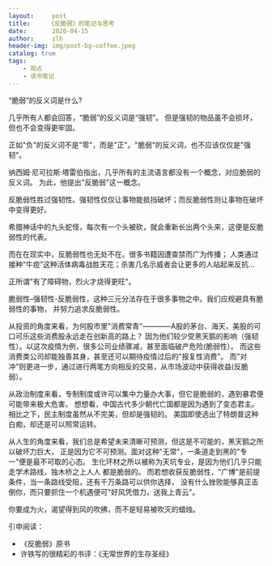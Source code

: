 ```yaml
---
layout:     post
title:     《反脆弱》的笔记与思考
date:       2020-04-15
author:     zlh
header-img: img/post-bg-coffee.jpeg
catalog: true
tags:
    - 观点
    - 读书笔记
---
```

“脆弱”的反义词是什么?

几乎所有人都会回答，“脆弱”的反义词是“强韧”。
但是强韧的物品虽不会损坏，但也不会变得更牢固。

正如"负"的反义词不是"零"，而是"正"。"脆弱"的反义词，也不应该仅仅是"强韧"。

纳西姆·尼可拉斯·塔雷伯指出，几乎所有的主流语言都没有一个概念，对应脆弱的反义词。
为此，他提出"反脆弱"这一概念。

反脆弱性胜过强韧性。强韧性仅仅让事物能抵挡破坏；而反脆弱性则让事物在破坏中变得更好。

希腊神话中的九头蛇怪，每次有一个头被砍，就会重新长出两个头来，这便是反脆弱性的代表。

而在在现实中，反脆弱性也无处不在。很多书籍因遭查禁而广为传播；
人类通过接种“牛痘”这种活体病毒战胜天花；杀害几名示威者会让更多的人站起来反抗... 

正所谓"有了障碍物，烈火才烧得更旺"。

脆弱性–强韧性-反脆弱性，这种三元分法存在于很多事物之中。我们应规避具有脆弱性的事物，
并努力追求反脆弱性。

从投资的角度来看，为何股市里"消费常青"————A股的茅台、海天，美股的可口可乐这些消费股永远走在创新高的路上？
因为他们较少受黑天鹅的影响（强韧性）。以这次疫情为例，很多公司业绩骤减，甚至面临破产危险(脆弱性）。
而这些消费类公司却能独善其身，甚至还可以期待疫情过后的"报复性消费"。 
而"对冲"则更进一步，通过进行两笔方向相反的交易，从市场波动中获得收益(反脆弱）。

从政治制度来看，专制制度或许可以集中力量办大事，但它是脆弱的，遇到暴君便可能带来极大危害。
想想看，中国古代多少朝代亡国都是因为遇到了变态君主。
相比之下，民主制度虽然从不完美，但却是强韧的。
美国即使选出了特朗普这种白痴，却还是可以照常运转。

从人生的角度来看，我们总是希望未来清晰可预测，但这是不可能的，黑天鹅之所以破坏力巨大，
正是因为它不可预测。面对这种"无常"，一条道走到黑的"专一"便是最不可取的心态。
生化环材之所以被称为天坑专业，是因为他们几乎只能走学术路线，独木桥之上人人
都是脆弱的。
而若想收获反脆弱性，"广博"是前提条件，当一条路线受阻，还有千万条路可以供你选择，
没有什么挫败能够真正击倒你，而只要抓住一个机遇便可"好风凭借力，送我上青云"。


你要成为火，渴望得到风的吹拂，而不是轻易被吹灭的蜡烛。




引申阅读：
- 《反脆弱》原书
- 许铁写的很精彩的书评：《无常世界的生存圣经》


